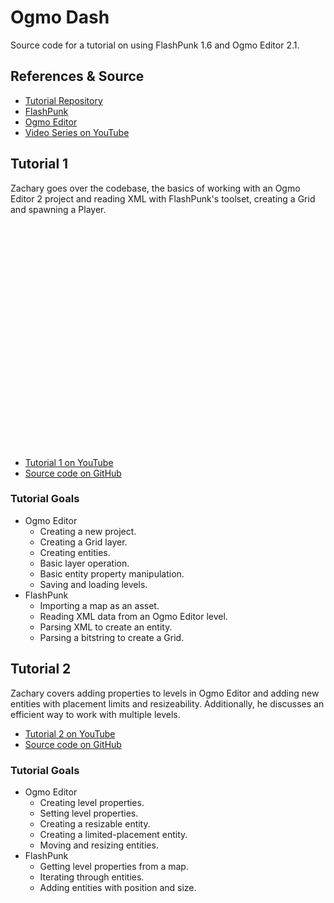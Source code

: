 Ogmo Dash
=========
Source code for a tutorial on using FlashPunk 1.6 and Ogmo Editor 2.1.

References & Source
-------------------
* [Tutorial Repository](https://github.com/zachwlewis/ogmo-dash)
* [FlashPunk](https://github.com/Draknek/FlashPunk)
* [Ogmo Editor](http://www.ogmoeditor.com/)
* [Video Series on YouTube](http://www.youtube.com/playlist?list=PL68WtdRH6G0lRChjCq1E0R5k3ptYFuKeo)

Tutorial 1
----------
Zachary goes over the codebase, the basics of working with an Ogmo Editor 2 project and reading XML with FlashPunk's toolset, creating a Grid and spawning a Player.

<object width="640" height="360"><param name="movie" value="http://www.youtube.com/v/TPPzgB3fv8A?version=3&amp;hl=en_US&amp;rel=0"></param><param name="allowFullScreen" value="true"></param><param name="allowscriptaccess" value="always"></param><embed src="http://www.youtube.com/v/TPPzgB3fv8A?version=3&amp;hl=en_US&amp;rel=0" type="application/x-shockwave-flash" width="640" height="360" allowscriptaccess="always" allowfullscreen="true"></embed></object>

* [Tutorial 1 on YouTube](http://youtu.be/TPPzgB3fv8A)
* [Source code on GitHub](https://github.com/downloads/zachwlewis/ogmo-dash/ogmo-dash-tutorial-1.zip)

### Tutorial Goals
* Ogmo Editor
  * Creating a new project.
  * Creating a Grid layer.
  * Creating entities.
  * Basic layer operation.
  * Basic entity property manipulation.
  * Saving and loading levels.
* FlashPunk
  * Importing a map as an asset.
  * Reading XML data from an Ogmo Editor level.
  * Parsing XML to create an entity.
  * Parsing a bitstring to create a Grid.

Tutorial 2
----------
Zachary covers adding properties to levels in Ogmo Editor and adding new entities with placement limits and resizeability. Additionally, he discusses an efficient way to work with multiple levels.

* [Tutorial 2 on YouTube](http://youtu.be/v5iLEJSTDGo)
* [Source code on GitHub](https://github.com/downloads/zachwlewis/ogmo-dash/ogmo-dash-tutorial-2.zip)

### Tutorial Goals
* Ogmo Editor
  * Creating level properties.
  * Setting level properties.
  * Creating a resizable entity.
  * Creating a limited-placement entity.
  * Moving and resizing entities.
* FlashPunk
  * Getting level properties from a map.
  * Iterating through entities.
  * Adding entities with position and size.
